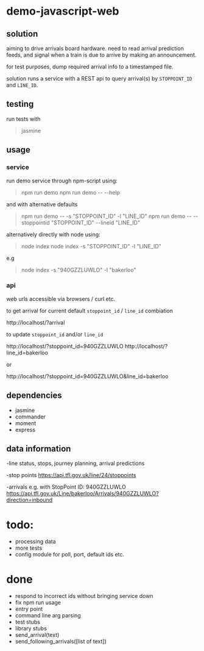 # demo-javascript-web

## solution
aiming to drive arrivals board hardware. need to read arrival prediction feeds, and signal when a train is due to arrive by making an announcement. 

for test purposes, dump required arrival info to a timestamped file.

solution runs a service with a REST api to query arrival(s) by `STOPPOINT_ID` and `LINE_ID`.

## testing
run tests with

  > jasmine

## usage

### service
run demo service through npm-script using:

  > npm run demo
  > npm run demo -- --help

and with alternative defaults

  > npm run demo -- -s "STOPPOINT_ID" -l "LINE_ID"
  > npm run demo -- --stoppointid "STOPPOINT_ID" --lineid "LINE_ID"

alternatively directly with node using:

  > node index
  > node index -s "STOPPOINT_ID" -l "LINE_ID"

e.g
  > node index -s "940GZZLUWLO" -l "bakerloo"

### api
web urls accessible via browsers / curl etc.

to get arrival for current default `stoppoint_id` / `line_id` combiation

  http://localhost/?arrival

to update `stoppoint_id` and/or `line_id`

  http://localhost/?stoppoint_id=940GZZLUWLO
  http://localhost/?line_id=bakerloo

or

  http://localhost/?stoppoint_id=940GZZLUWLO&line_id=bakerloo

## dependencies
- jasmine
- commander
- moment
- express

## data information
-line status, stops, journey planning, arrival predictions

-stop points
  https://api.tfl.gov.uk/line/24/stoppoints

-arrivals e.g.
with StopPoint ID: 940GZZLUWLO
  https://api.tfl.gov.uk/Line/bakerloo/Arrivals/940GZZLUWLO?direction=inbound

# todo:
- processing data
- more tests
- config module for poll, port, default ids etc.

# done
- respond to incorrect ids without bringing service down
- fix npm run usage
- entry point
- command line arg parsing
- test stubs
- library stubs
 - send_arrival(text)
 - send_following_arrivals([list of text])

